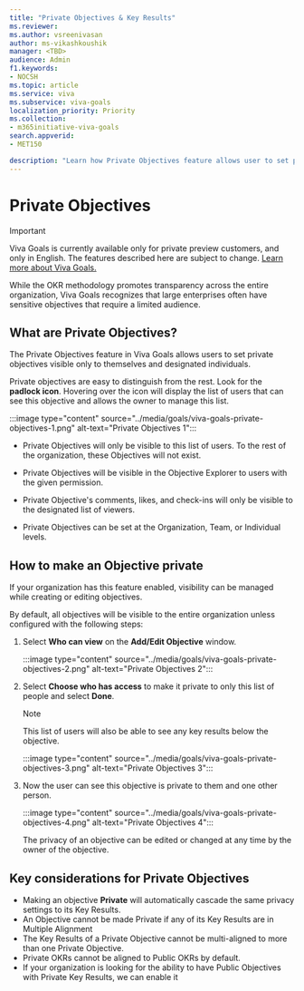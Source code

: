 ```yaml
---
title: "Private Objectives & Key Results"
ms.reviewer: 
ms.author: vsreenivasan
author: ms-vikashkoushik
manager: <TBD>
audience: Admin
f1.keywords:
- NOCSH
ms.topic: article
ms.service: viva
ms.subservice: viva-goals
localization_priority: Priority
ms.collection:  
- m365initiative-viva-goals
search.appverid:
- MET150

description: "Learn how Private Objectives feature allows user to set private objectives visible only to themselves and designated individuals."
---
```


# Private Objectives 

> [!IMPORTANT]
> Viva Goals is currently available only for private preview customers, and only in English. The features described here are subject to change. [Learn more about Viva Goals.](https://go.microsoft.com/fwlink/?linkid=2189933)

While the OKR methodology promotes transparency across the entire organization, Viva Goals recognizes that large enterprises often have sensitive objectives that require a limited audience.

## What are Private Objectives?

The Private Objectives feature in Viva Goals allows users to set private objectives visible only to themselves and designated individuals.

Private objectives are easy to distinguish from the rest. Look for the **padlock icon**. Hovering over the icon will display the list of users that can see this objective and allows the owner to manage this list.

:::image type="content" source="../media/goals/viva-goals-private-objectives-1.png" alt-text="Private Objectives 1":::

- Private Objectives will only be visible to this list of users. To the rest of the organization, these Objectives will not exist. 

- Private Objectives will be visible in the Objective Explorer to users with the given permission.

- Private Objective's comments, likes, and check-ins will only be visible to the designated list of viewers.

- Private Objectives can be set at the Organization, Team, or Individual levels.

## How to make an Objective private

If your organization has this feature enabled, visibility can be managed while creating or editing objectives.

By default, all objectives will be visible to the entire organization unless configured with the following steps:

1. Select **Who can view** on the **Add/Edit Objective** window.

    :::image type="content" source="../media/goals/viva-goals-private-objectives-2.png" alt-text="Private Objectives 2":::

2. Select **Choose who has access** to make it private to only this list of people and select **Done**.

    > [!NOTE]
    > This list of users will also be able to see any key results below the objective.

    :::image type="content" source="../media/goals/viva-goals-private-objectives-3.png" alt-text="Private Objectives 3":::

3. Now the user can see this objective is private to them and one other person.

    :::image type="content" source="../media/goals/viva-goals-private-objectives-4.png" alt-text="Private Objectives 4":::

    The privacy of an objective can be edited or changed at any time by the owner of the objective.

## Key considerations for Private Objectives

- Making an objective **Private** will automatically cascade the same privacy settings to its Key Results.
- An Objective cannot be made Private if any of its Key Results are in Multiple Alignment  
- The Key Results of a Private Objective cannot be multi-aligned to more than one Private Objective.
- Private OKRs cannot be aligned to Public OKRs by default.
- If your organization is looking for the ability to have Public Objectives with Private Key Results, we can enable it

